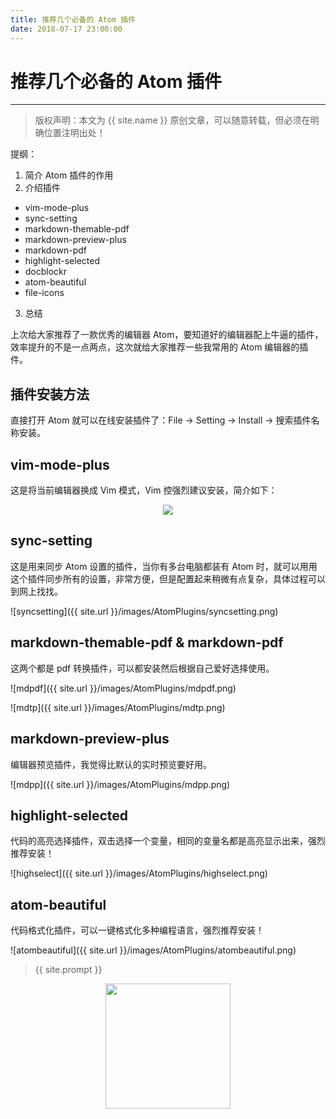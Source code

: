 ```yaml
---
title: 推荐几个必备的 Atom 插件
date: 2018-07-17 23:00:00
---
```

# 推荐几个必备的 Atom 插件
***
> 版权声明：本文为 {{ site.name }} 原创文章，可以随意转载，但必须在明确位置注明出处！

提纲：
1. 简介 Atom 插件的作用
2. 介绍插件
- vim-mode-plus
- sync-setting
- markdown-themable-pdf
- markdown-preview-plus
- markdown-pdf
- highlight-selected
- docblockr
- atom-beautiful
- file-icons
3. 总结

上次给大家推荐了一款优秀的编辑器 Atom，要知道好的编辑器配上牛逼的插件，效率提升的不是一点两点，这次就给大家推荐一些我常用的 Atom 编辑器的插件。

## 插件安装方法
直接打开 Atom 就可以在线安装插件了：File -> Setting -> Install -> 搜索插件名称安装。

## vim-mode-plus
这是将当前编辑器换成 Vim 模式，Vim 控强烈建议安装，简介如下：

<div  align="center">
<img src="http://cdeveloper.cn/images/AtomPlugins/vim.png"/>
</div>

## sync-setting
这是用来同步 Atom 设置的插件，当你有多台电脑都装有 Atom 时，就可以用用这个插件同步所有的设置，非常方便，但是配置起来稍微有点复杂，具体过程可以到网上找找。

![syncsetting]({{ site.url }}/images/AtomPlugins/syncsetting.png)

## markdown-themable-pdf & markdown-pdf
这两个都是 pdf 转换插件，可以都安装然后根据自己爱好选择使用。

![mdpdf]({{ site.url }}/images/AtomPlugins/mdpdf.png)

![mdtp]({{ site.url }}/images/AtomPlugins/mdtp.png)

## markdown-preview-plus
编辑器预览插件，我觉得比默认的实时预览要好用。

![mdpp]({{ site.url }}/images/AtomPlugins/mdpp.png)

## highlight-selected
代码的高亮选择插件，双击选择一个变量，相同的变量名都是高亮显示出来，强烈推荐安装！

![highselect]({{ site.url }}/images/AtomPlugins/highselect.png)

## atom-beautiful
代码格式化插件，可以一键格式化多种编程语言，强烈推荐安装！

![atombeautiful]({{ site.url }}/images/AtomPlugins/atombeautiful.png)











> {{ site.prompt }}

<div  align="center">
<img src="http://cdeveloper.cn/images/wechart.jpg" width = "200" height = "200"/>
